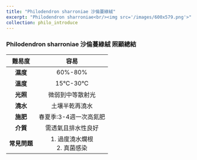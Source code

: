 ```yaml
---
title: "Philodendron sharroniae 沙倫蔓綠絨"
excerpt: "Philodendron sharroniae<br/><img src='/images/600x579.png'>"
collection: philo_introduce
---
```


### Philodendron sharroniae 沙倫蔓綠絨 照顧總結

|**難易度**| 容易 |
|:-:|:-:|
|**濕度**|60%-80%|
|**溫度**|15°C-30°C|
|**光照**|微弱到中等散射光|
|**澆水**|土壤半乾再澆水|
|**施肥**|春夏季:3-4週一次高氮肥|
|**介質**|需透氣且排水性良好|
|**常見問題**|1. 過度澆水爛根<br>2. 真菌感染|
